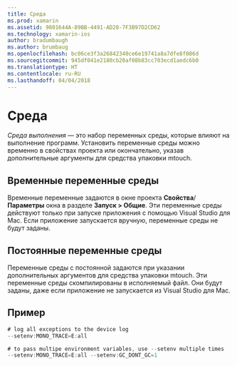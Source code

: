 ```yaml
---
title: Среда
ms.prod: xamarin
ms.assetid: 9801644A-89BB-4491-AD28-7F3B97D2CD62
ms.technology: xamarin-ios
author: bradumbaugh
ms.author: brumbaug
ms.openlocfilehash: bc06ce3f3a26842340ce6e19741a8a7dfe8f086d
ms.sourcegitcommit: 945df041e2180cb20af08b83cc703ecd1aedc6b0
ms.translationtype: HT
ms.contentlocale: ru-RU
ms.lasthandoff: 04/04/2018
---
```

# <a name="environment"></a>Среда

*Среда выполнения* — это набор переменных среды, которые влияют на выполнение программ. Установить переменные среды можно временно в свойствах проекта или окончательно, указав дополнительные аргументы для средства упаковки mtouch.

## <a name="temporary-environment-variables"></a>Временные переменные среды

Временные переменные задаются в окне проекта **Свойства**/**Параметры** окна в разделе **Запуск > Общие**. Эти переменные среды действуют только при запуске приложения с помощью Visual Studio для Mac. Если приложение запускается вручную, переменные среды не будут заданы.

## <a name="permanent-environment-variables"></a>Постоянные переменные среды

Переменные среды с постоянной задаются при указании дополнительных аргументов для средства упаковки mtouch. Эти переменные среды скомпилированы в исполняемый файл. Они будут заданы, даже если приложение не запускается из Visual Studio для Mac.

## <a name="example"></a>Пример

```csharp
# log all exceptions to the device log
--setenv:MONO_TRACE=E:all

# to pass multipe environment variables, use --setenv multiple times
--setenv:MONO_TRACE=E:all --setenv:GC_DONT_GC=1
```

